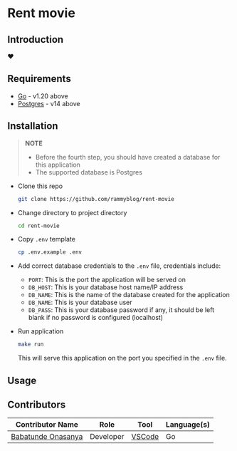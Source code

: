 # Rent movie


## Introduction

❤️

## Requirements

* [Go](https://golang.org) -  v1.20 above
* [Postgres](https://mysql.com) - v14 above

## Installation

>**NOTE**</br>
> * Before the fourth step, you should have created a database for this application
> * The supported database is Postgres

* Clone this repo

  ```bash
  git clone https://github.com/rammyblog/rent-movie
  ```

* Change directory to project directory

  ```bash
  cd rent-movie
  ```

* Copy `.env` template

  ```bash
  cp .env.example .env
  ```

* Add correct database credentials to the `.env` file, credentials include:
  - `PORT`: This is the port the application will be served on
  - `DB_HOST`: This is your database host name/IP address
  - `DB_NAME`: This is the name of the database created for the application
  - `DB_NAME`: This is your database user
  - `DB_PASS`: This is your database password if any, it should be left blank if no password is configured (localhost)

* Run application

  ```bash
  make run
  ```

  This will serve this application on the port you specified in the `.env` file.

## Usage

## Contributors

|   Contributor Name	| Role  	|  Tool 	| Language(s)  	|
|---	|---	|---	|---	|
|   [Babatunde Onasanya](https://twitter.com/simply_rammy)	|  Developer 	|   [VSCode](https://code.visualstudio.com)	|  Go 	|